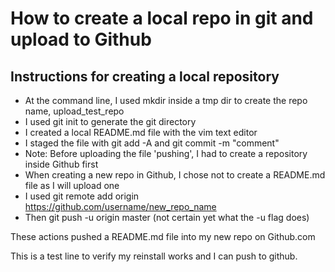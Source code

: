 
# How to create a local repo in git and upload to Github
## Instructions for creating a local repository

* At the command line, I used mkdir inside a tmp dir to create the repo name, upload_test_repo
* I used git init to generate the git directory
* I created a local README.md file with the vim text editor 
* I staged the file with git add -A and git commit -m "comment"
* Note: Before uploading the file 'pushing', I had to create a repository inside Github first
* When creating a new repo in Github, I chose not to create a README.md file as I will upload one
* I used git remote add origin https://github.com/username/new_repo_name
* Then git push -u origin master  (not certain yet what the -u flag does)

These actions pushed a README.md file into my new repo on Github.com

This is a test line to verify my reinstall works and I can push to github. 
